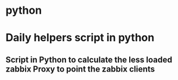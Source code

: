 # python
# Daily helpers script in python
## Script in Python to calculate the less loaded zabbix Proxy to point the zabbix clients
